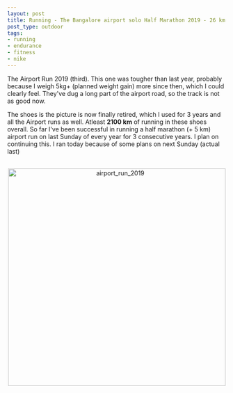 ```yaml
---
layout: post
title: Running - The Bangalore airport solo Half Marathon 2019 - 26 km
post_type: outdoor
tags:
- running
- endurance
- fitness
- nike
---
```


<p>
The Airport Run 2019 (third). This one was tougher than last year, probably because I weigh 5kg+ (planned weight gain) more since then, which I could clearly feel. They've dug a long part of the airport road, so the track is not as good now.
</p>
<p>
The shoes is the picture is now finally retired, which I used for 3 years and all the Airport runs as well. Atleast <b>2100 km</b> of running in these shoes overall.
So far I've been successful in running a half marathon (+ 5 km) airport run on last Sunday of every year for 3 consecutive years. I plan on continuing this. I ran today because of some plans on next Sunday (actual last)
</p>
<br>
<center><img class="img-responsive" src="{{ site.url }}/assets/images/airport_run_2019.png" alt="airport_run_2019" style="width:500px;height:500px;" />
</center>
